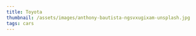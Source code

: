```yaml
---
title: Toyota
thumbnail: /assets/images/anthony-bautista-ngsvxugixam-unsplash.jpg
tags: cars
---
```

